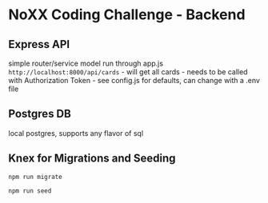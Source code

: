 # NoXX Coding Challenge - Backend

## Express API
simple router/service model run through app.js
`http://localhost:8000/api/cards` - will get all cards - needs to be called with Authorization Token - see config.js for defaults, can change with a .env file

## Postgres DB
local postgres, supports any flavor of sql

## Knex for Migrations and Seeding
`npm run migrate`

`npm run seed`